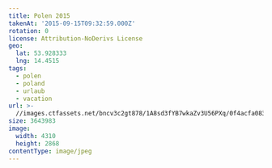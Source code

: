 ```yaml
---
title: Polen 2015
takenAt: '2015-09-15T09:32:59.000Z'
rotation: 0
license: Attribution-NoDerivs License
geo:
  lat: 53.928333
  lng: 14.4515
tags:
  - polen
  - poland
  - urlaub
  - vacation
url: >-
  //images.ctfassets.net/bncv3c2gt878/1A8sd3fYB7wkaZv3U56PXq/0f4acfa0834194ce2b342b764ad7d9c4/polen-2015_25931827196_o
size: 3643983
image:
  width: 4310
  height: 2868
contentType: image/jpeg
---
```


